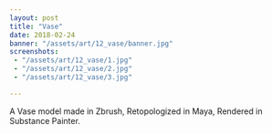 ```yaml
---
layout: post
title: "Vase"
date: 2018-02-24
banner: "/assets/art/12_vase/banner.jpg"
screenshots:
 - "/assets/art/12_vase/1.jpg"
 - "/assets/art/12_vase/2.jpg"
 - "/assets/art/12_vase/3.jpg"

---
```


A Vase model made in Zbrush, Retopologized in Maya, Rendered in Substance Painter.
